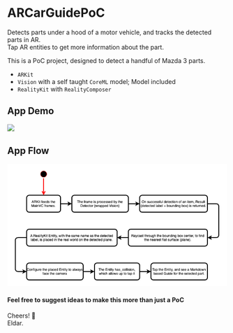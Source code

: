 # ARCarGuidePoC

Detects parts under a hood of a motor vehicle, and tracks the detected parts in AR.<br>
Tap AR entities to get more information about the part.

This is a PoC project, designed to detect a handful of Mazda 3 parts.

- `ARKit`
- `Vision` with a self taught `CoreML` model; Model included
- `RealityKit` with `RealityComposer`

## App Demo
<img src="./docs/media/PoC_demo.gif">

## App Flow
<img src="./docs/media/PoC_flow.png">

<h4>Feel free to suggest ideas to make this more than just a PoC</h4>

Cheers! 🎈<br>
Eldar.


